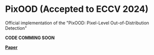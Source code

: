 # PixOOD (Accepted to ECCV 2024)
Official implementation of the "PixOOD: Pixel-Level Out-of-Distribution Detection"

**CODE COMMING SOON**

**[Paper](http://arxiv.org/abs/2405.19882)**
